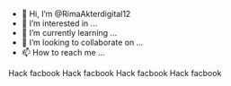 - 👋 Hi, I’m @RimaAkterdigital12
- 👀 I’m interested in ...
- 🌱 I’m currently learning ...
- 💞️ I’m looking to collaborate on ...
- 📫 How to reach me ...

<!---
RimaAkterdigital12/RimaAkterdigital12 is a ✨ special ✨ repository because its `README.md` (this file) appears on your GitHub profile.
You can click the Preview link to take a look at your changes.
--->
Hack facbook Hack facbook Hack facbook Hack facbook 
